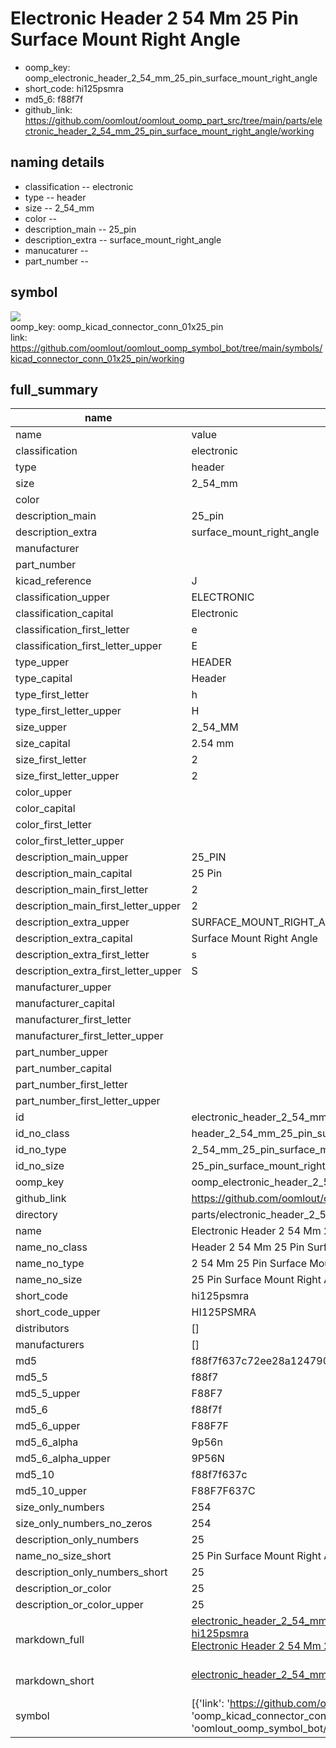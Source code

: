 # Electronic Header 2 54 Mm 25 Pin Surface Mount Right Angle

  
* oomp_key: oomp_electronic_header_2_54_mm_25_pin_surface_mount_right_angle 
* short_code: hi125psmra
* md5_6: f88f7f  
* github_link: https://github.com/oomlout/oomlout_oomp_part_src/tree/main/parts/electronic_header_2_54_mm_25_pin_surface_mount_right_angle/working  
## naming details
* classification -- electronic
* type -- header
* size -- 2_54_mm
* color -- 
* description_main -- 25_pin
* description_extra -- surface_mount_right_angle
* manucaturer -- 
* part_number -- 



## symbol

![](symbol/{index}}/working/working_600.png)  
oomp_key: oomp_kicad_connector_conn_01x25_pin  
link: https://github.com/oomlout/oomlout_oomp_symbol_bot/tree/main/symbols/kicad_connector_conn_01x25_pin/working  


## full_summary
| name | value | 
| --- | --- | 
| name | value | 
| classification | electronic | 
| type | header | 
| size | 2_54_mm | 
| color |  | 
| description_main | 25_pin | 
| description_extra | surface_mount_right_angle | 
| manufacturer |  | 
| part_number |  | 
| kicad_reference | J | 
| classification_upper | ELECTRONIC | 
| classification_capital | Electronic | 
| classification_first_letter | e | 
| classification_first_letter_upper | E | 
| type_upper | HEADER | 
| type_capital | Header | 
| type_first_letter | h | 
| type_first_letter_upper | H | 
| size_upper | 2_54_MM | 
| size_capital | 2.54 mm | 
| size_first_letter | 2 | 
| size_first_letter_upper | 2 | 
| color_upper |  | 
| color_capital |  | 
| color_first_letter |  | 
| color_first_letter_upper |  | 
| description_main_upper | 25_PIN | 
| description_main_capital | 25 Pin | 
| description_main_first_letter | 2 | 
| description_main_first_letter_upper | 2 | 
| description_extra_upper | SURFACE_MOUNT_RIGHT_ANGLE | 
| description_extra_capital | Surface Mount Right Angle | 
| description_extra_first_letter | s | 
| description_extra_first_letter_upper | S | 
| manufacturer_upper |  | 
| manufacturer_capital |  | 
| manufacturer_first_letter |  | 
| manufacturer_first_letter_upper |  | 
| part_number_upper |  | 
| part_number_capital |  | 
| part_number_first_letter |  | 
| part_number_first_letter_upper |  | 
| id | electronic_header_2_54_mm_25_pin_surface_mount_right_angle | 
| id_no_class | header_2_54_mm_25_pin_surface_mount_right_angle | 
| id_no_type | 2_54_mm_25_pin_surface_mount_right_angle | 
| id_no_size | 25_pin_surface_mount_right_angle | 
| oomp_key | oomp_electronic_header_2_54_mm_25_pin_surface_mount_right_angle | 
| github_link | https://github.com/oomlout/oomlout_oomp_part_src/tree/main/parts/electronic_header_2_54_mm_25_pin_surface_mount_right_angle/working | 
| directory | parts/electronic_header_2_54_mm_25_pin_surface_mount_right_angle | 
| name | Electronic Header 2 54 Mm 25 Pin Surface Mount Right Angle | 
| name_no_class | Header 2 54 Mm 25 Pin Surface Mount Right Angle | 
| name_no_type | 2 54 Mm 25 Pin Surface Mount Right Angle | 
| name_no_size | 25 Pin Surface Mount Right Angle | 
| short_code | hi125psmra | 
| short_code_upper | HI125PSMRA | 
| distributors | [] | 
| manufacturers | [] | 
| md5 | f88f7f637c72ee28a1247908c402bf79 | 
| md5_5 | f88f7 | 
| md5_5_upper | F88F7 | 
| md5_6 | f88f7f | 
| md5_6_upper | F88F7F | 
| md5_6_alpha | 9p56n | 
| md5_6_alpha_upper | 9P56N | 
| md5_10 | f88f7f637c | 
| md5_10_upper | F88F7F637C | 
| size_only_numbers | 254 | 
| size_only_numbers_no_zeros | 254 | 
| description_only_numbers | 25 | 
| name_no_size_short | 25 Pin Surface Mount Right Angle | 
| description_only_numbers_short | 25 | 
| description_or_color | 25 | 
| description_or_color_upper | 25 | 
| markdown_full | [electronic_header_2_54_mm_25_pin_surface_mount_right_angle](https://github.com/oomlout/oomlout_oomp_part_src/tree/main/parts/electronic_header_2_54_mm_25_pin_surface_mount_right_angle/working)<br>[hi125psmra](https://github.com/oomlout/oomlout_oomp_part_src/tree/main/parts/electronic_header_2_54_mm_25_pin_surface_mount_right_angle/working)<br>[Electronic Header 2 54 Mm 25 Pin Surface Mount Right Angle](https://github.com/oomlout/oomlout_oomp_part_src/tree/main/parts/electronic_header_2_54_mm_25_pin_surface_mount_right_angle/working)<br><br> | 
| markdown_short | [electronic_header_2_54_mm_25_pin_surface_mount_right_angle](https://github.com/oomlout/oomlout_oomp_part_src/tree/main/parts/electronic_header_2_54_mm_25_pin_surface_mount_right_angle/working)<br><br> | 
| symbol | [{'link': 'https://github.com/oomlout/oomlout_oomp_symbol_bot/tree/main/symbols/kicad_connector_conn_01x25_pin', 'oomp_key': 'oomp_kicad_connector_conn_01x25_pin', 'directory': 'oomlout_oomp_symbol_bot/symbols/kicad_connector_conn_01x25_pin//working/working.kicad_sym', 'index': 0}] | 
